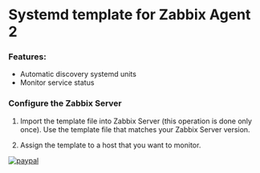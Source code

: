 # Systemd template for Zabbix Agent 2
### Features:

- Automatic discovery systemd units
- Monitor service status

### Configure the Zabbix Server
1. Import the template file into Zabbix Server (this operation is done only once). Use the template file that matches your Zabbix Server version.

2. Assign the template to a host that you want to monitor.

[![paypal](https://www.paypalobjects.com/en_US/i/btn/btn_donateCC_LG.gif)](https://www.paypal.com/cgi-bin/webscr?cmd=_donations&business=GEH7YJEBWTFWE&currency_code=USD&source=url)
